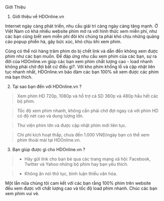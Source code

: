 Giới Thiệu
1. Giới thiệu về HDOnline.vn



Internet ngày càng phát triển, nhu cầu giải trí càng ngày càng tăng mạnh. Ở Việt Nam có khá nhiều website phim mở ra với hình thức xem miễn phí, như các bạn cũng biết xem miễn phí đôi khi chúng ta phải khó chịu những quảng cáo popup phiền hà, gây bức xúc, khó chịu khi xem phim.



Cũng có thể nói hàng trăm phim do bị chết link và dẫn đến không xem được phim như các bạn muốn. Để đáp ứng nhu cầu xem phim của các bạn, sự ra đời của HDOnline.vn giúp các bạn xem phim chất lượng cao - load nhanh không phải chờ đợi bất cứ điều gì?. Với kho phim khổng lồ và cập nhật liên tục nhanh nhất, HDOnline.vn bảo đảm các bạn 100% sẽ xem được các phim mà bạn thích.


2. Tại sao bạn đến với HDOnline.vn ?



> Xem phim HD 720p, 1080p và hỗ trợ cả SD 360p và 480p hầu hết các bộ phim.

> Tốc độ xem phim nhanh, không cần phải chờ đợi ngay cả với phim HD có độ nét cao và dung lượng lớn.

> Thư viện phim lớn và được cập nhật phim mới liên tục.

> Chi phí kích hoạt thấp, chưa đến 1.000 VNĐ/ngày bạn có thể xem phim thoải mái tại HDOnline.vn.


3. Bạn giúp được gì cho HDOnline.vn ?



> -  Hãy gửi link cho bạn bè qua các trang mạng xã hội: Facebook, Twitter và Yahoo những bộ phim hay bạn yêu thích.

> -  Không ăn nói thô tục, bình luận thiếu văn hóa.



Một lần nữa chúng tôi cam kết với các bạn rằng 100% phim trên website đều xem được với chất lượng cao và tốc độ load phim nhanh. Chúc các bạn xem phim vui vẻ.